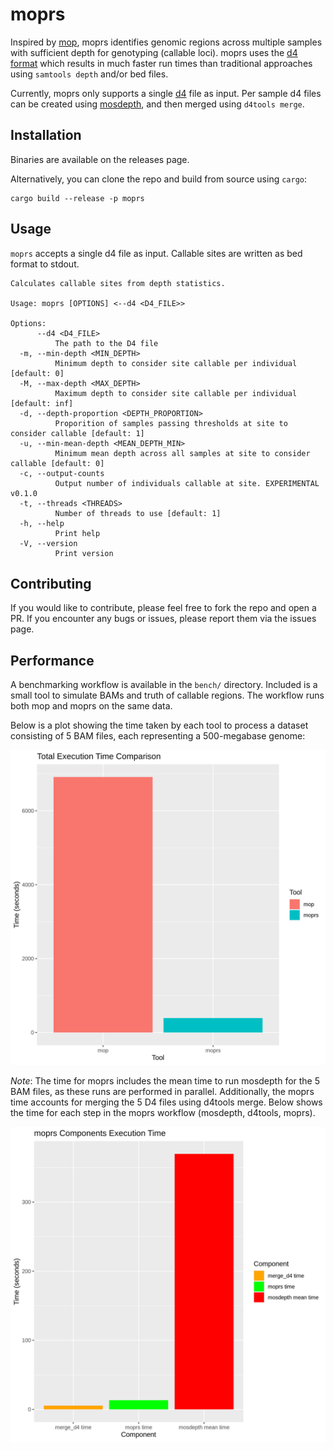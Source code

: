 # moprs
Inspired by [mop](https://github.com/RILAB/mop), moprs identifies genomic regions across multiple samples with sufficient depth for genotyping (callable loci). moprs uses the [d4 format](https://github.com/38/d4-format) which results in much faster run times than traditional approaches using `samtools depth` and/or bed files. 

Currently, moprs only supports a single [d4](https://github.com/38/d4-format) file as input. Per sample d4 files can be created using [mosdepth](https://github.com/brentp/mosdepth), and then merged using `d4tools merge`.

## Installation
Binaries are available on the releases page. 

Alternatively, you can clone the repo and build from source using `cargo`:
```
cargo build --release -p moprs
```

## Usage
`moprs` accepts a single d4 file as input. Callable sites are written as bed format to stdout.
```
Calculates callable sites from depth statistics.

Usage: moprs [OPTIONS] <--d4 <D4_FILE>>

Options:
      --d4 <D4_FILE>
          The path to the D4 file
  -m, --min-depth <MIN_DEPTH>
          Minimum depth to consider site callable per individual [default: 0]
  -M, --max-depth <MAX_DEPTH>
          Maximum depth to consider site callable per individual [default: inf]
  -d, --depth-proportion <DEPTH_PROPORTION>
          Proporition of samples passing thresholds at site to consider callable [default: 1]
  -u, --min-mean-depth <MEAN_DEPTH_MIN>
          Minimum mean depth across all samples at site to consider callable [default: 0]
  -c, --output-counts
          Output number of individuals callable at site. EXPERIMENTAL v0.1.0
  -t, --threads <THREADS>
          Number of threads to use [default: 1]
  -h, --help
          Print help
  -V, --version
          Print version
```

## Contributing
If you would like to contribute, please feel free to fork the repo and open a PR. If you encounter any bugs or issues, please report them via the issues page.


## Performance
A benchmarking workflow is available in the `bench/` directory. Included is a small tool to simulate  BAMs and truth of callable regions. The workflow runs both mop and moprs on the same data. 

Below is a plot showing the time taken by each tool to process a dataset consisting of 5 BAM files, each representing a 500-megabase genome: 


![perf plot](bench/results/total_time_plot.png)

*Note*: The time for moprs includes the mean time to run mosdepth for the 5 BAM files, as these runs are performed in parallel. Additionally, the moprs time accounts for merging the 5 D4 files using d4tools merge. Below shows the time for each step in the moprs workflow (mosdepth, d4tools, moprs).

![component plot](bench/results/moprs_components_plot.png)